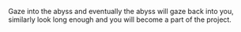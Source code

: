 Gaze into the abyss and eventually the abyss will gaze back into you, similarly look long enough and you will become a part of the project.